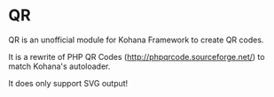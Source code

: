 # QR
QR is an unofficial module for Kohana Framework to create QR codes.

It is a rewrite of PHP QR Codes (http://phpqrcode.sourceforge.net/) to match Kohana's autoloader.

It does only support SVG output!